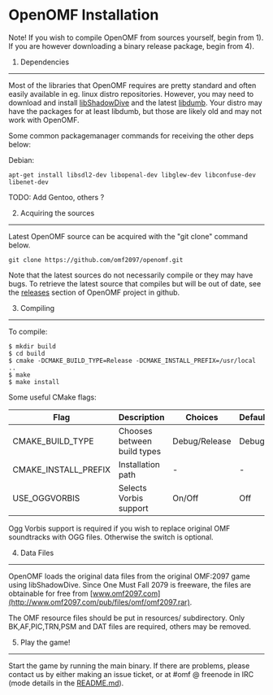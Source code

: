 OpenOMF Installation
====================

Note! If you wish to compile OpenOMF from sources yourself, begin from 1). If you are however downloading a binary release package, begin from 4).

1. Dependencies
---------------

Most of the libraries that OpenOMF requires are pretty standard and often easily available in eg. linux distro repositories. However, you may need to download and install [libShadowDive](https://github.com/omf2097/libShadowDive) and the latest [libdumb](https://bitbucket.org/kode54/dumb). Your distro may have the packages for at least libdumb, but those are likely old and may not work with OpenOMF.

Some common packagemanager commands for receiving the other deps below:

Debian:
```
apt-get install libsdl2-dev libopenal-dev libglew-dev libconfuse-dev libenet-dev
```

TODO: Add Gentoo, others ?

2. Acquiring the sources
------------------------

Latest OpenOMF source can be acquired with the "git clone" command below. 

```
git clone https://github.com/omf2097/openomf.git
```

Note that the latest sources do not necessarily compile or they may have bugs. To retrieve the latest source that compiles but will be out of date, see the [releases](https://github.com/omf2097/openomf/releases) section of OpenOMF project in github.

3. Compiling
------------

To compile:

```
$ mkdir build
$ cd build
$ cmake -DCMAKE_BUILD_TYPE=Release -DCMAKE_INSTALL_PREFIX=/usr/local ..
$ make
$ make install
```

Some useful CMake flags:

| Flag                      | Description                          | Choices       | Default |
| ------------------------- | ------------------------------------ | ------------- | ------- |
| CMAKE_BUILD_TYPE          | Chooses between build types          | Debug/Release | Debug   |
| CMAKE_INSTALL_PREFIX      | Installation path                    | -             | -       |
| USE_OGGVORBIS             | Selects Vorbis support               | On/Off        | Off     |

Ogg Vorbis support is required if you wish to replace original OMF soundtracks with OGG files. Otherwise the switch is optional.

4. Data Files
-------------
OpenOMF loads the original data files from the original OMF:2097 game using libShadowDive. Since One Must Fall 2079 is freeware, the files are obtainable for free from [www.omf2097.com](http://www.omf2097.com/pub/files/omf/omf2097.rar).

The OMF resource files should be put in resources/ subdirectory. Only BK,AF,PIC,TRN,PSM and DAT files are required, others may be removed.

5. Play the game!
-----------------
Start the game by running the main binary. If there are problems, please contact us by either making an issue ticket, or at #omf @ freenode in IRC (mode details in the [README.md](https://github.com/omf2097/openomf/blob/master/README.md)).